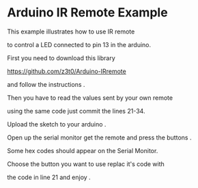 # Arduino IR Remote Example

This example illustrates how to use IR remote

to control a LED connected to pin 13 in the arduino.

First you need to download this library 

https://github.com/z3t0/Arduino-IRremote

and follow the instructions .

Then you have to read the values sent by your own remote

using the same code just commit the lines 21-34.

Upload the sketch to your arduino . 

Open up the serial monitor get the remote and press the buttons .

Some hex codes should appear on the Serial Monitor.

Choose the button you want to use replac it's code with

the code in line 21 and enjoy .
